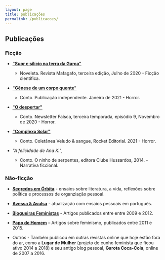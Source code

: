 ```yaml
---
layout: page
title: publicações
permalink: /publicacoes/
---
```



## Publicações

### Ficção

* **["Suor e silício na terra da Garoa"](https://mafagaforevista.com.br/edicao-3/)**

  * Noveleta. Revista Mafagafo, terceira edição, Julho de 2020 - Ficção científica. 
  


* **["Gênese de um corpo quente"](https://www.amazon.com.br/Gênese-corpo-quente-Vanessa-Guedes-ebook/dp/B08VBYLBK6?__mk_pt_BR=ÅMÅŽÕÑ&dchild=1&keywords=vanessa+guedes&qid=1611953260&sr=8-1&linkCode=sl1&tag=viajany-20&linkId=90ad27f413edaffeac915bfb5b486975&language=pt_BR&ref_=as_li_ss_tl)**

  * Conto. Publicação independente. Janeiro de 2021 - Horror. 

* **["O despertar"](https://mailchi.mp/85a5bb960eb4/faiscat3e9?e=46a2f026bc)**

  * Conto. Newsletter Faísca, terceira temporada, episódio 9, Novembro de 2020 - Horror. 

* **["Complexo Solar"](https://www.rocketeditorial.com.br/veludo-e-sangue-1)**

  * Conto. Coletânea Veludo & sangue, Rocket Editorial. 2021 - Horror.

* *"A felicidade de Ana K."*, 
  * Conto. O ninho de serpentes, editora Clube Hussardos, 2014. - Narrativa ficcional.


### Não-ficção

* **[Segredos em Órbita](https://vanessaguedes.substack.com)** - ensaios sobre literatura, a vida, reflexões sobre política e processos de organziação pessoal.

* **[Avessa & Avulsa](https://avessaeavulsa.com/)** - atualização com ensaios pessoais em português.

* **[Blogueiras Feministas](https://blogueirasfeministas.com/?s=Texto+de+Nessa+Guedes)** - Artigos publicados entre entre 2009 e 2012.

* **[Papo de Homem](https://papodehomem.com.br/autores/vanessa-guedes/#artigos)** – Artigos sobre feminismo, publicados entre 2011 e 2015. 

* Outros - Também publicou em outras revistas online que hoje estão fora do ar, como a **Lugar de Mulher** (projeto de cunho feminista que ficou ativo 2014 a 2018) e seu antigo blog pessoal, **Garota Coca-Cola**, online de 2007 a 2016.









